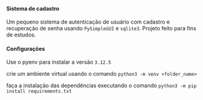 #### Sistema de cadastro

Um pequeno sistema de autenticação de usuário com cadastro e recuperação de senha usando `PySimpleGUI` e `sqlite3`. Projeto feito para fins de estudos. 

#### Configurações 

Use o pyenv para instalar a versão `3.12.5`

crie um ambiente virtual usando o comando `python3 -m venv <folder_name>`

faça a instalação das dependências executando o comando `python3 -m pip install requirements.txt` 

